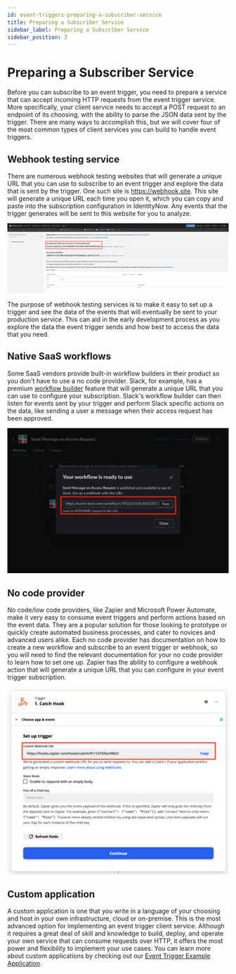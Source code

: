 ```yaml
---
id: event-triggers-preparing-a-subscriber-service
title: Preparing a Subscriber Service
sidebar_label: Preparing a Subscriber Service
sidebar_position: 3
---
```


# Preparing a Subscriber Service

Before you can subscribe to an event trigger, you need to prepare a service that can accept incoming HTTP requests from the event trigger service.  More specifically, your client service needs to accept a POST request to an endpoint of its choosing, with the ability to parse the JSON data sent by the trigger.  There are many ways to accomplish this, but we will cover four of the most common types of client services you can build to handle event triggers.

## Webhook testing service

There are numerous webhook testing websites that will generate a unique URL that you can use to subscribe to an event trigger and explore the data that is sent by the trigger.  One such site is https://webhook.site.  This site will generate a unique URL each time you open it, which you can copy and paste into the subscription configuration in IdentityNow.  Any events that the trigger generates will be sent to this website for you to analyze.

![Webhook.site](./img/webhook-site.png)

The purpose of webhook testing services is to make it easy to set up a trigger and see the data of the events that will eventually be sent to your production service.  This can aid in the early development process as you explore the data the event trigger sends and how best to access the data that you need.

## Native SaaS workflows

Some SaaS vendors provide built-in workflow builders in their product so you don't have to use a no code provider.  Slack, for example, has a premium [workflow builder](https://slack.com/help/articles/360035692513-Guide-to-Workflow-Builder) feature that will generate a unique URL that you can use to configure your subscription.  Slack's workflow builder can then listen for events sent by your trigger and perform Slack specific actions on the data, like sending a user a message when their access request has been approved.

![Slack workflow](./img/slack-workflow.png)

## No code provider

No code/low code providers, like Zapier and Microsoft Power Automate, make it very easy to consume event triggers and perform actions based on the event data.  They are a popular solution for those looking to prototype or quickly create automated business processes, and cater to novices and advanced users alike.  Each no code provider has documentation on how to create a new workflow and subscribe to an event trigger or webhook, so you will need to find the relevant documentation for your no code provider to learn how to set one up.  Zapier has the ability to configure a webhook action that will generate a unique URL that you can configure in your event trigger subscription.

![Zapier webhook](./img/zapier-webhook.png)

## Custom application

A custom application is one that you write in a language of your choosing and host in your own infrastructure, cloud or on-premise.  This is the most advanced option for implementing an event trigger client service.  Although it requires a great deal of skill and knowledge to build, deploy, and operate your own service that can consume requests over HTTP, it offers the most power and flexibility to implement your use cases.  You can learn more about custom applications by checking out our [Event Trigger Example Application](https://github.com/sailpoint-oss/event-trigger-examples).
